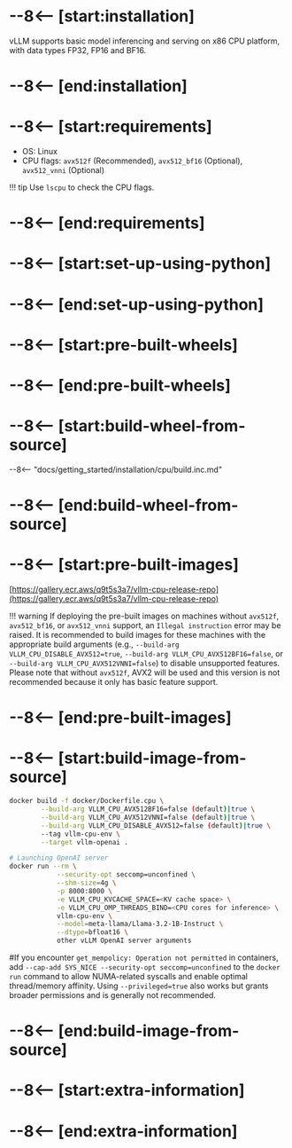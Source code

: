 # --8<-- [start:installation]

vLLM supports basic model inferencing and serving on x86 CPU platform, with data types FP32, FP16 and BF16.

# --8<-- [end:installation]
# --8<-- [start:requirements]

- OS: Linux
- CPU flags: `avx512f` (Recommended), `avx512_bf16` (Optional), `avx512_vnni` (Optional)

!!! tip
    Use `lscpu` to check the CPU flags.

# --8<-- [end:requirements]
# --8<-- [start:set-up-using-python]

# --8<-- [end:set-up-using-python]
# --8<-- [start:pre-built-wheels]

# --8<-- [end:pre-built-wheels]
# --8<-- [start:build-wheel-from-source]

--8<-- "docs/getting_started/installation/cpu/build.inc.md"

# --8<-- [end:build-wheel-from-source]
# --8<-- [start:pre-built-images]

[https://gallery.ecr.aws/q9t5s3a7/vllm-cpu-release-repo](https://gallery.ecr.aws/q9t5s3a7/vllm-cpu-release-repo)

!!! warning
    If deploying the pre-built images on machines without `avx512f`, `avx512_bf16`, or `avx512_vnni` support, an `Illegal instruction` error may be raised. It is recommended to build images for these machines with the appropriate build arguments (e.g., `--build-arg VLLM_CPU_DISABLE_AVX512=true`, `--build-arg VLLM_CPU_AVX512BF16=false`, or `--build-arg VLLM_CPU_AVX512VNNI=false`) to disable unsupported features. Please note that without `avx512f`, AVX2 will be used and this version is not recommended because it only has basic feature support.

# --8<-- [end:pre-built-images]
# --8<-- [start:build-image-from-source]

```bash
docker build -f docker/Dockerfile.cpu \
        --build-arg VLLM_CPU_AVX512BF16=false (default)|true \
        --build-arg VLLM_CPU_AVX512VNNI=false (default)|true \
        --build-arg VLLM_CPU_DISABLE_AVX512=false (default)|true \ 
        --tag vllm-cpu-env \
        --target vllm-openai .

# Launching OpenAI server
docker run --rm \
            --security-opt seccomp=unconfined \
            --shm-size=4g \
            -p 8000:8000 \
            -e VLLM_CPU_KVCACHE_SPACE=<KV cache space> \
            -e VLLM_CPU_OMP_THREADS_BIND=<CPU cores for inference> \
            vllm-cpu-env \
            --model=meta-llama/Llama-3.2-1B-Instruct \
            --dtype=bfloat16 \
            other vLLM OpenAI server arguments
```

#If you encounter `get_mempolicy: Operation not permitted` in containers, add `--cap-add SYS_NICE --security-opt seccomp=unconfined` to the `docker run` command to allow NUMA-related syscalls and enable optimal thread/memory affinity. Using `--privileged=true` also works but grants broader permissions and is generally not recommended.

# --8<-- [end:build-image-from-source]
# --8<-- [start:extra-information]
# --8<-- [end:extra-information]
